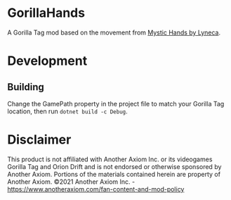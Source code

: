 # GorillaHands
A Gorilla Tag mod based on the movement from [Mystic Hands by Lyneca](https://mod.io/g/blade-and-sorcery/m/mystic-hands-2#).

# Development
## Building
Change the GamePath property in the project file to match your Gorilla Tag location, then run ``dotnet build -c Debug``.

# Disclaimer
This product is not affiliated with Another Axiom Inc. or its videogames Gorilla Tag and Orion Drift and is not endorsed or otherwise sponsored by Another Axiom. Portions of the materials contained herein are property of Another Axiom. ©2021 Another Axiom Inc. - https://www.anotheraxiom.com/fan-content-and-mod-policy
